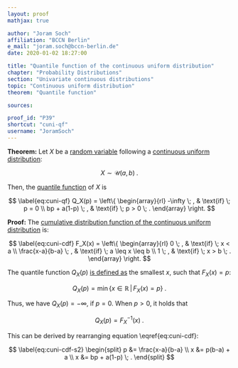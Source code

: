 ```yaml
---
layout: proof
mathjax: true

author: "Joram Soch"
affiliation: "BCCN Berlin"
e_mail: "joram.soch@bccn-berlin.de"
date: 2020-01-02 18:27:00

title: "Quantile function of the continuous uniform distribution"
chapter: "Probability Distributions"
section: "Univariate continuous distributions"
topic: "Continuous uniform distribution"
theorem: "Quantile function"

sources:

proof_id: "P39"
shortcut: "cuni-qf"
username: "JoramSoch"
---
```



**Theorem:** Let $X$ be a [random variable](/D/rvar) following a [continuous uniform distribution](/D/cuni):

$$ \label{eq:cuni}
X \sim \mathcal{U}(a, b) \; .
$$

Then, the [quantile function](/D/qf) of $X$ is

$$ \label{eq:cuni-qf}
Q_X(p) = \left\{
\begin{array}{rl}
-\infty \; , & \text{if} \; p = 0 \\
bp + a(1-p) \; , & \text{if} \; p > 0 \; .
\end{array}
\right.
$$


**Proof:** The [cumulative distribution function of the continuous uniform distribution](/P/cuni-cdf) is:

$$ \label{eq:cuni-cdf}
F_X(x) = \left\{
\begin{array}{rl}
0 \; , & \text{if} \; x < a \\
\frac{x-a}{b-a} \; , & \text{if} \; a \leq x \leq b \\
1 \; , & \text{if} \; x > b \; .
\end{array}
\right.
$$

The quantile function $Q_X(p)$ [is defined as](/D/qf) the smallest $x$, such that $F_X(x) = p$:

$$ \label{eq:qf}
Q_X(p) = \min \left\lbrace x \in \mathbb{R} \, \vert \, F_X(x) = p \right\rbrace \; .
$$

Thus, we have $Q_X(p) = -\infty$, if $p = 0$. When $p > 0$, it holds that

$$ \label{eq:exp-qf-s1}
Q_X(p) = F_X^{-1}(x) \; .
$$

This can be derived by rearranging equation \eqref{eq:cuni-cdf}:

$$ \label{eq:cuni-cdf-s2}
\begin{split}
p &= \frac{x-a}{b-a} \\
x &= p(b-a) + a \\
x &= bp + a(1-p) \; .
\end{split}
$$